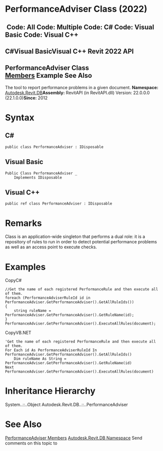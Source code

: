 # PerformanceAdviser Class (2022)

﻿
 Code: All Code: Multiple Code: C# Code: Visual Basic Code: Visual C++   
---  
C#Visual BasicVisual C++
Revit 2022 API  
---  
PerformanceAdviser Class  
[Members](91ed9cc8-d8d9-4a68-b141-23fdc0072853.md "PerformanceAdviser Members") Example See Also  
---  
The tool to report performance problems in a given document. 
**Namespace:** [Autodesk.Revit.DB](87546ba7-461b-c646-cbb1-2cb8f5bff8b2.md "Autodesk.Revit.DB Namespace")**Assembly:** RevitAPI (in RevitAPI.dll) Version: 22.0.0.0 (22.1.0.0)**Since:** 2012 
# Syntax
C#  
---  
```text
public class PerformanceAdviser : IDisposable
```
  
Visual Basic  
---  
```text
Public Class PerformanceAdviser _
	Implements IDisposable
```
  
Visual C++  
---  
```text
public ref class PerformanceAdviser : IDisposable
```
  
# Remarks
Class is an application-wide singleton that performs a dual role: it is a repository of rules to run in order to detect potential performance problems as well as an access point to execute checks. 
# Examples
CopyC#
```text
//Get the name of each registered PerformanceRule and then execute all of them.
foreach (PerformanceAdviserRuleId id in PerformanceAdviser.GetPerformanceAdviser().GetAllRuleIds())
{
    string ruleName = PerformanceAdviser.GetPerformanceAdviser().GetRuleName(id);
}
PerformanceAdviser.GetPerformanceAdviser().ExecuteAllRules(document);
```

CopyVB.NET
```text
'Get the name of each registered PerformanceRule and then execute all of them.
For Each id As PerformanceAdviserRuleId In PerformanceAdviser.GetPerformanceAdviser().GetAllRuleIds()
    Dim ruleName As String = PerformanceAdviser.GetPerformanceAdviser().GetRuleName(id)
Next
PerformanceAdviser.GetPerformanceAdviser().ExecuteAllRules(document)
```

# Inheritance Hierarchy
System..::..Object Autodesk.Revit.DB..::..PerformanceAdviser
# See Also
[PerformanceAdviser Members](91ed9cc8-d8d9-4a68-b141-23fdc0072853.md "PerformanceAdviser Members")
[Autodesk.Revit.DB Namespace](87546ba7-461b-c646-cbb1-2cb8f5bff8b2.md "Autodesk.Revit.DB Namespace")
Send comments on this topic to 